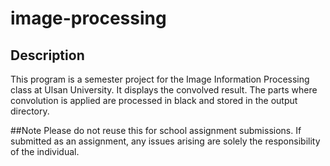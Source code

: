 # image-processing
## Description
This program is a semester project for the Image Information Processing class at Ulsan University.
It displays the convolved result. The parts where convolution is applied are processed in black and stored in the output directory.

##Note
Please do not reuse this for school assignment submissions. If submitted as an assignment, any issues arising are solely the responsibility of the individual.
